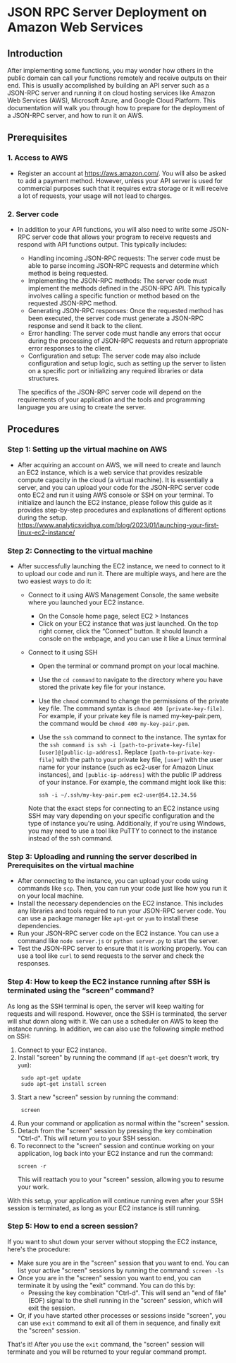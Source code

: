 # JSON RPC Server Deployment on Amazon Web Services

## Introduction

After implementing some functions, you may wonder how others in the public domain can call your functions remotely and receive outputs on their end. This is usually accomplished by building an API server such as a JSON-RPC server and running it on cloud hosting services like Amazon Web Services (AWS), Microsoft Azure, and Google Cloud Platform. This documentation will walk you through how to prepare for the deployment of a JSON-RPC server, and how to run it on AWS.

## Prerequisites

### 1. Access to AWS

- Register an account at https://aws.amazon.com/. You will also be asked to add a payment method. However, unless your API server is used for commercial purposes such that it requires extra storage or it will receive a lot of requests, your usage will not lead to charges. 

### 2. Server code 

- In addition to your API functions, you will also need to write some JSON-RPC server code that allows your program to receive requests and respond with API functions output. This typically includes:
  - Handling incoming JSON-RPC requests: The server code must be able to parse incoming JSON-RPC requests and determine which method is being requested.
  - Implementing the JSON-RPC methods: The server code must implement the methods defined in the JSON-RPC API. This typically involves calling a specific function or method based on the requested JSON-RPC method.
  - Generating JSON-RPC responses: Once the requested method has been executed, the server code must generate a JSON-RPC response and send it back to the client.
  - Error handling: The server code must handle any errors that occur during the processing of JSON-RPC requests and return appropriate error responses to the client.
  - Configuration and setup: The server code may also include configuration and setup logic, such as setting up the server to listen on a specific port or initializing any required libraries or data structures.
  
  The specifics of the JSON-RPC server code will depend on the requirements of your application and the tools and programming language you are using to create the server. 
  
## Procedures

### Step 1: Setting up the virtual machine on AWS

- After acquiring an account on AWS, we will need to create and launch an EC2 instance, which is a web service that provides resizable compute capacity in the cloud (a virtual machine). It is essentially a server, and you can upload your code for the JSON-RPC server code onto EC2 and run it using AWS console or SSH on your terminal. To initialize and launch the EC2 instance, please follow this guide as it provides step-by-step procedures and explanations of different options during the setup. https://www.analyticsvidhya.com/blog/2023/01/launching-your-first-linux-ec2-instance/

### Step 2: Connecting to the virtual machine

- After successfully launching the EC2 instance, we need to connect to it to upload our code and run it. There are multiple ways, and here are the two easiest ways to do it:
  - Connect to it using AWS Management Console, the same website where you launched your EC2 instance.
    - On the Console home page, select EC2 > Instances
    - Click on your EC2 instance that was just launched. On the top right corner, click the “Connect” button. It should launch a console on the webpage, and you can use it like a Linux terminal
  - Connect to it using SSH
    - Open the terminal or command prompt on your local machine.
    - Use the ```cd command``` to navigate to the directory where you have stored the private key file for your instance.
    - Use the ```chmod``` command to change the permissions of the private key file. The command syntax is ```chmod 400 [private-key-file]```. For example, if your private key file is named my-key-pair.pem, the command would be ```chmod 400 my-key-pair.pem```.
    - Use the ```ssh``` command to connect to the instance. The syntax for the ```ssh command is ssh -i [path-to-private-key-file] [user]@[public-ip-address]```. Replace ```[path-to-private-key-file]``` with the path to your private key file, ```[user]``` with the user name for your instance (such as ec2-user for Amazon Linux instances), and ```[public-ip-address]``` with the public IP address of your instance. For example, the command might look like this: 
    
      ```ssh -i ~/.ssh/my-key-pair.pem ec2-user@54.12.34.56```

    Note that the exact steps for connecting to an EC2 instance using SSH may vary depending on your specific configuration and the type of instance you're using. Additionally, if you're using Windows, you may need to use a tool like PuTTY to connect to the instance instead of the ssh command.

### Step 3: Uploading and running the server described in Prerequisites on the virtual machine

- After connecting to the instance, you can upload your code using commands like ```scp```. Then, you can run your code just like how you run it on your local machine.
- Install the necessary dependencies on the EC2 instance. This includes any libraries and tools required to run your JSON-RPC server code. You can use a package manager like ```apt-get``` or ```yum``` to install these dependencies.
- Run your JSON-RPC server code on the EC2 instance. You can use a command like ```node server.js``` or ```python server.py``` to start the server.
- Test the JSON-RPC server to ensure that it is working properly. You can use a tool like ```curl``` to send requests to the server and check the responses.


### Step 4: How to keep the EC2 instance running after SSH is terminated using the “screen” command?

As long as the SSH terminal is open, the server will keep waiting for requests and will respond. However, once the SSH is terminated, the server will shut down along with it. We can use a scheduler on AWS to keep the instance running. In addition, we can also use the following simple method on SSH:

1. Connect to your EC2 instance.
2. Install "screen" by running the command (if ```apt-get``` doesn't work, try ```yum```): 
    ```
     sudo apt-get update
     sudo apt-get install screen
    ```
4. Start a new "screen" session by running the command:
    ```
     screen
    ```
6. Run your command or application as normal within the "screen" session.
7. Detach from the "screen" session by pressing the key combination "Ctrl-d". This will return you to your SSH session.
8. To reconnect to the "screen" session and continue working on your application, log back into your EC2 instance and run the command:
     ```
     screen -r
    ```
    This will reattach you to your "screen" session, allowing you to resume your work.

With this setup, your application will continue running even after your SSH session is terminated, as long as your EC2 instance is still running.

### Step 5: How to end a screen session?

If you want to shut down your server without stopping the EC2 instance, here's the procedure:

- Make sure you are in the "screen" session that you want to end. You can list your active "screen" sessions by running the command: ```screen -ls```
- Once you are in the "screen" session you want to end, you can terminate it by using the "exit" command. You can do this by:
  - Pressing the key combination "Ctrl-d". This will send an "end of file" (EOF) signal to the shell running in the "screen" session, which will exit the session.
- Or, if you have started other processes or sessions inside "screen", you can use ```exit``` command to exit all of them in sequence, and finally exit the "screen" session.

That's it! After you use the ```exit``` command, the "screen" session will terminate and you will be returned to your regular command prompt.

